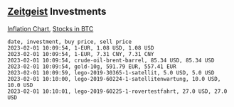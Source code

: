 ## [Zeitgeist](index.html) Investments

[Inflation Chart](https://inflationchart.com),
[Stocks in BTC](https://stonksinbtc.xyz/)

```
date, investment, buy price, sell price
2023-02-01 10:09:54, 1-EUR, 1.08 USD, 1.08 USD
2023-02-01 10:09:54, 1-EUR, 7.31 CNY, 7.31 CNY
2023-02-01 10:09:54, crude-oil-brent-barrel, 85.34 USD, 85.34 USD
2023-02-01 10:09:54, gold-10g, 591.79 EUR, 557.41 EUR
2023-02-01 10:09:59, lego-2019-30365-1-satellit, 5.0 USD, 5.0 USD
2023-02-01 10:10:00, lego-2019-60224-1-satellitenwartung, 10.0 USD, 10.0 USD
2023-02-01 10:10:01, lego-2019-60225-1-rovertestfahrt, 27.0 USD, 27.0 USD
```
